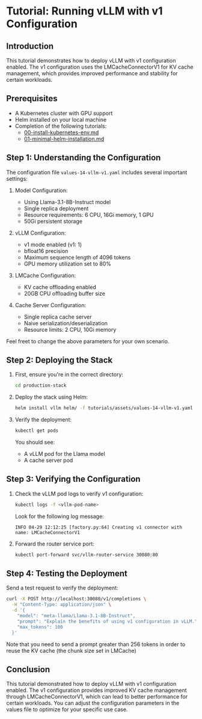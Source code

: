 # Tutorial: Running vLLM with v1 Configuration

## Introduction

This tutorial demonstrates how to deploy vLLM with v1 configuration enabled. The v1 configuration uses the LMCacheConnectorV1 for KV cache management, which provides improved performance and stability for certain workloads.

## Prerequisites

- A Kubernetes cluster with GPU support
- Helm installed on your local machine
- Completion of the following tutorials:
  - [00-install-kubernetes-env.md](00-install-kubernetes-env.md)
  - [01-minimal-helm-installation.md](01-minimal-helm-installation.md)

## Step 1: Understanding the Configuration

The configuration file `values-14-vllm-v1.yaml` includes several important settings:

1. Model Configuration:
   - Using Llama-3.1-8B-Instruct model
   - Single replica deployment
   - Resource requirements: 6 CPU, 16Gi memory, 1 GPU
   - 50Gi persistent storage

2. vLLM Configuration:
   - v1 mode enabled (v1: 1)
   - bfloat16 precision
   - Maximum sequence length of 4096 tokens
   - GPU memory utilization set to 80%

3. LMCache Configuration:
   - KV cache offloading enabled
   - 20GB CPU offloading buffer size

4. Cache Server Configuration:
   - Single replica cache server
   - Naive serialization/deserialization
   - Resource limits: 2 CPU, 10Gi memory

Feel freet to change the above parameters for your own scenario.

## Step 2: Deploying the Stack

1. First, ensure you're in the correct directory:

   ```bash
   cd production-stack
   ```

2. Deploy the stack using Helm:

   ```bash
   helm install vllm helm/ -f tutorials/assets/values-14-vllm-v1.yaml
   ```

3. Verify the deployment:

   ```bash
   kubectl get pods
   ```

   You should see:
   - A vLLM pod for the Llama model
   - A cache server pod

## Step 3: Verifying the Configuration

1. Check the vLLM pod logs to verify v1 configuration:

   ```bash
   kubectl logs -f <vllm-pod-name>
   ```

   Look for the following log message:

   ```log
   INFO 04-29 12:12:25 [factory.py:64] Creating v1 connector with name: LMCacheConnectorV1
   ```

2. Forward the router service port:

   ```bash
   kubectl port-forward svc/vllm-router-service 30080:80
   ```

## Step 4: Testing the Deployment

Send a test request to verify the deployment:

```bash
curl -X POST http://localhost:30080/v1/completions \
  -H "Content-Type: application/json" \
  -d '{
    "model": "meta-llama/Llama-3.1-8B-Instruct",
    "prompt": "Explain the benefits of using v1 configuration in vLLM.",
    "max_tokens": 100
  }'
```

Note that you need to send a prompt greater than 256 tokens in order to reuse the KV cache (the chunk size set in LMCache)

## Conclusion

This tutorial demonstrated how to deploy vLLM with v1 configuration enabled. The v1 configuration provides improved KV cache management through LMCacheConnectorV1, which can lead to better performance for certain workloads. You can adjust the configuration parameters in the values file to optimize for your specific use case.
